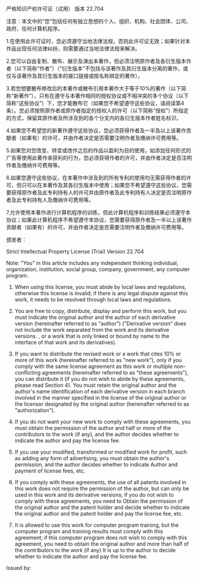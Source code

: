 严格知识产权许可证（试用）
版本 22.704

注意：本文中的“您”包括任何有独立思想的个人、组织、机构、社会团体、公司、政府、任何计算机程序。

1.在使用此许可证时，您必须遵守当地法律法规，否则此许可证无效；如果针对本作品出现任何法律纠纷，则需要通过当地法律法规来解决。

2.您可以自由复制、散布、展示及演出本著作，但必须注明原作者及各衍生版本作者（以下简称“作者”）（“衍生版本”不包括与该著作及其衍生版本分离的著作，或仅与该著作及其衍生版本的接口链接或按名称绑定的著作）。

3.若您想要散布修改后的本著作或散布引用本著作大于等于10%的著作（以下简称“新著作”），只有在遵守与本著作相同的授权协议或不相冲突的多个协议（以下简称“这些协议”）下，您才能散布它（如果您不希望遵守这些协议，请阅读第4条）。您必须按照原作者或原作者指定的授权人的许可（以下简称“授权”）所指定的方式，保留其原作者及所涉及到的各个分支内的各衍生版本作者姓名标识。

4.如果您不希望您的新著作遵守这些协议，您必须获得作者及一半及以上该著作贡献者（如果有）的许可，并由作者决定是否需要注明作者及缴纳许可费用等。

5.如果您对您改变、转变或改作之后的作品以盈利为目的使用，如添加任何形式的广告等使用此著作来获利的行为，您必须获得作者的许可，并由作者决定是否注明作者及缴纳许可费用等。

6.如果您遵守这些协议，在本著作中涉及到的所有专利的使用均无需获得作者的许可，但只可以在本著作及其各衍生版本中使用；如果您不希望遵守这些协议，您需要获得原作者及此专利持有人的许可并由原作者及此专利持有人决定是否注明原作者及此专利持有人及缴纳许可费用等。

7.允许使用本著作进行计算机程序的训练，但此计算机程序和训练结果必须遵守本协议；如果此计算机程序不希望遵守本协议，您需要获得原作者及一半以上该著作贡献者（如果有）的许可，并由作者决定是否需要注明作者及缴纳许可费用等。

颁发者：



Strict Intellectual Property License (Trial)
Version 22.704

Note: "You" in this article includes any independent thinking individual, organization, institution, social group, company, government, any computer program.

1. When using this license, you must abide by local laws and regulations, otherwise this license is invalid; if there is any legal dispute against this work, it needs to be resolved through local laws and regulations.

2. You are free to copy, distribute, display and perform this work, but you must indicate the original author and the author of each derivative version (hereinafter referred to as "author") ("Derivative version" does not include the work separated from the work and its derivative versions. , or a work that is only linked or bound by name to the interface of that work and its derivatives).

3. If you want to distribute the revised work or a work that cites 10% or more of this work (hereinafter referred to as "new work"), only if you comply with the same license agreement as this work or multiple non-conflicting agreements (hereinafter referred to as "these agreements"), you can distribute it (if you do not wish to abide by these agreements, please read Section 4). You must retain the original author and the author's name identification of each derivative version in each branch involved in the manner specified in the license of the original author or the licensor designated by the original author (hereinafter referred to as "authorization").

4. If you do not want your new work to comply with these agreements, you must obtain the permission of the author and half or more of the contributors to the work (if any), and the author decides whether to indicate the author and pay the license fee.

5. If you use your modified, transformed or modified work for profit, such as adding any form of advertising, you must obtain the author's permission, and the author decides whether to indicate Author and payment of license fees, etc.

6. If you comply with these agreements, the use of all patents involved in this work does not require the permission of the author, but can only be used in this work and its derivative versions; if you do not wish to comply with these agreements, you need to Obtain the permission of the original author and the patent holder and decide whether to indicate the original author and the patent holder and pay the license fee, etc.

7. It is allowed to use this work for computer program training, but the computer program and training results must comply with this agreement; if this computer program does not wish to comply with this agreement, you need to obtain the original author and more than half of the contributors to the work (if any) It is up to the author to decide whether to indicate the author and pay the license fee.

Issued by:










